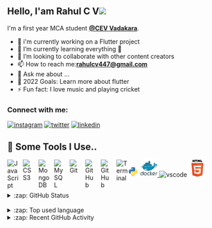 <h2>Hello, I'am Rahul C V<img src="https://raw.githubusercontent.com/MartinHeinz/MartinHeinz/master/wave.gif" width="30px"></h2>
<p>I'm  a first year MCA student <strong><a href="https://cev.ac.in/">@CEV Vadakara</a></strong>.</p> 


- 🔭 i'm currently working on a Flutter project
- 🌱 I’m currently learning everything 🤣
- 👯 I’m looking to collaborate with other content creators
- 📫 How to reach me:**rahulcv447@gmail.com**
-  💬 Ask me about ...
- 🥅 2022 Goals: Learn more about flutter
- ⚡ Fun fact: I love music and playing cricket


### Connect with me:
<p align="left">
<a href=""><img src="https://image.similarpng.com/very-thumbnail/2020/05/Glossy-Instagram-icon-PNG.png" alt="instagram" width="40" height="40" /></a>
<a href=""><img src="https://t4.ftcdn.net/jpg/04/83/36/97/360_F_483369745_d9uQmdRaUGrZjuZC95rh10o64eYunK6c.jpg" alt="twitter" width="40" height="40"/></a>
<a href=""><img src="https://image.similarpng.com/very-thumbnail/2021/01/Illustration-of-Linkedin-icon-on-transparent-background-PNG.png" alt="linkedin" width="40" height="40"/></a>

</p>
<h2>🚀 Some Tools I Use..</h2>
<p align="left">
<img src="https://raw.githubusercontent.com/devicons/devicon/master/icons/python/python-original.svg" alt="python" width="25" height="25" />
<a href="https://www.docker.com/" target="_blank"> <img src="https://raw.githubusercontent.com/devicons/devicon/master/icons/docker/docker-original-wordmark.svg" alt="docker" width="40" height="40"/> </a>
<img src="https://cdn.worldvectorlogo.com/logos/visual-studio-code-1.svg" alt="vscode" width="25" height="25" />
   <a href="https://www.w3.org/html/" target="_blank"> <img src="https://raw.githubusercontent.com/devicons/devicon/master/icons/html5/html5-original-wordmark.svg" alt="html5" width="40" height="40"/> </a>
 <img align="left" alt="JavaScript" width="26px" src="https://cdn.jsdelivr.net/gh/devicons/devicon/icons/javascript/javascript-original.svg" style="padding-right:10px;" />
   <img align="left" alt="CSS3" width="26px" src="https://cdn.jsdelivr.net/gh/devicons/devicon/icons/css3/css3-original.svg" style="padding-right:10px;"/>
 <img align="left" alt="MongoDB" width="26px" src="https://cdn.jsdelivr.net/gh/devicons/devicon/icons/mongodb/mongodb-original.svg" style="padding-right:10px;" />
<img align="left" alt="MySQL" width="26px" src="https://cdn.jsdelivr.net/gh/devicons/devicon/icons/mysql/mysql-original.svg" style="padding-right:10px;"/>
<img align="left" alt="Git" width="26px" src="https://cdn.jsdelivr.net/gh/devicons/devicon/icons/git/git-original.svg" style="padding-right:10px;" />
<img align="left" alt="GitHub" width="26px" src="https://user-images.githubusercontent.com/3369400/139447912-e0f43f33-6d9f-45f8-be46-2df5bbc91289.png" style="padding-right:10px;" />
<img align="left" alt="GitHub" width="26px" src="https://user-images.githubusercontent.com/3369400/139448065-39a229ba-4b06-434b-bc67-616e2ed80c8f.png" style="padding-right:10px;" />
<img align="left" alt="Terminal" width="26px" src="./img/terminal-dark.svg" />
</p><br>





<details>


  <summary>:zap: GitHub Status</summary>

  <img align="left" alt="Rahul GitHub Status" src="https://github-readme-stats.vercel.app/api?username=Rahul628226&show_icons=true&hide_border=false&title_color=ff652f&icon_color=FFE400&bg_color=09131B&text_color=ffffff&border_color=0c1a25" />

</details>
   <br>
   <details>


  <summary>:zap: Top used language</summary>

   <img align="left" alt="Most language used" src="https://github-readme-stats.vercel.app/api/top-langs/?username=Rahul628226&theme=tokyonight"/>
   </details>
   <details>
 
  <summary>:zap: Recent GitHub Activity</summary>
  
<!--START_SECTION:activity-->
1. 🗣 Commented on [](https://github.com/Rahul628226) in [Rahul628226](https://github.com/Rahul6282)
2. 🎉 Merged PR [](https://github.com/Rahul628226) in [Rahul628226](https://github.com/Rahul6282)
3. ❌ Closed PR [](https://github.com/Rahul628226) in [Rahul628226](https://github.com/Rahul628226)
4. 🗣 Commented on [](https://github.com/Rahul628226) in [Rahul628226](https://github.com/Rahul628226)
5. ❌ Closed PR [](https://github.com/Rahul628226) in [Rahul628226](https://github.com/Rahul628226)
<!--END_SECTION:activity-->
</details>
